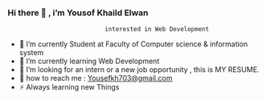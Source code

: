 ### Hi there 👋 , i’m Yousof Khaild Elwan
       
                               interested in Web Development

- 🔭 I’m currently Student at Faculty of Computer science & information system 
- 🌱 I’m currently learning Web Development
- 🤔 I’m looking for an intern or a new job opportunity , this is MY RESUME.
- 💬 how to reach me : Yousefkh703@gmail.com
- ⚡ Always learning new Things 

